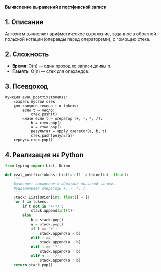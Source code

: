 **Вычисление выражений в постфиксной записи**

## 1. Описание
Алгоритм вычисляет арифметическое выражение, заданное в обратной польской нотации (операнды перед операторами), с помощью стека.

## 2. Сложность
- **Время:** O(n) — один проход по записи длины n.
- **Память:** O(n) — стек для операндов.

## 3. Псевдокод
```text
Функция eval_postfix(tokens):
    создать пустой стек
    для каждого токена t в tokens:
        если t — число:
            стек.push(t)
        иначе если t — оператор (+, -, *, /):
            b = стек.pop()
            a = стек.pop()
            результат = apply_operator(a, b, t)
            стек.push(результат)
    вернуть стек.pop()
```

## 4. Реализация на Python
```python
from typing import List, Union

def eval_postfix(tokens: List[str]) -> Union[int, float]:
    """
    Вычисляет выражение в обратной польской записи.
    Поддерживает операторы +, -, *, /.
    """
    stack: List[Union[int, float]] = []
    for t in tokens:
        if t not in '+-*/':
            stack.append(int(t))
        else:
            b = stack.pop()
            a = stack.pop()
            if t == '+':
                stack.append(a + b)
            elif t == '-':
                stack.append(a - b)
            elif t == '*':
                stack.append(a * b)
            elif t == '/':
                stack.append(a / b)
    return stack.pop()
```

